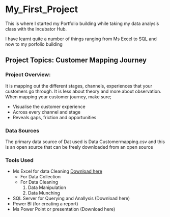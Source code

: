 # My_First_Project
This is where I started my Portfolio building while taking my data analysis class with the Incubator Hub. 

I have learnt quite a number of things ranging from Ms Excel to SQL and now to my porfolio building

## Project Topics: Customer Mapping Journey

### Project Overview: 

It is mapping out the different stages, channels, experiences that your customers go through. It is less about theory and more about observation.
When mapping your customer journey, make sure;

- Visualise the customer experience
- Across every channel and stage
- Reveals gaps, friction and opportunities

### Data Sources

The primary data source of Dat used is Data Customermapping.csv and this is an open source that can be freely downloaded from an open source

### Tools Used
- Ms Excel for data Cleaning [Download here](https://www.microsoft.com)
    - For Data Collection
    - For Data Cleaning
      1. Data Manipulation
      2. Data Munching
- SQL Server for Querying and Anallysis (Download here)
- Power BI (for creating a report)
- Ms Power Point or presentation (Download here)


 
